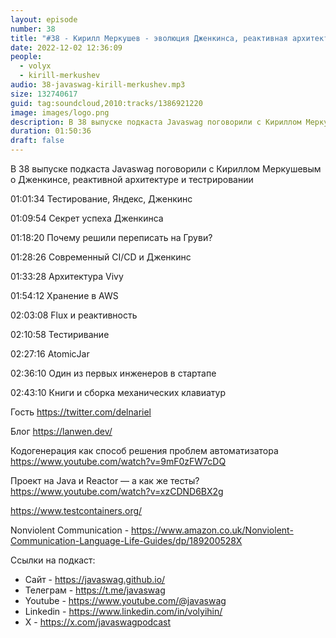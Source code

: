 ```yaml
---
layout: episode
number: 38
title: "#38 - Кирилл Меркушев - эволюция Дженкинса, реактивная архитектура и тестконтейнеры"
date: 2022-12-02 12:36:09
people:
  - volyx
  - kirill-merkushev
audio: 38-javaswag-kirill-merkushev.mp3
size: 132740617
guid: tag:soundcloud,2010:tracks/1386921220
image: images/logo.png
description: В 38 выпуске подкаста Javaswag поговорили с Кириллом Меркушевым о Дженкинсе, реактивной архитектуре и тестрировании
duration: 01:50:36
draft: false
---
```


В 38 выпуске подкаста Javaswag поговорили с Кириллом Меркушевым о Дженкинсе, реактивной архитектуре и тестрировании



01:01:34 Тестирование, Яндекс, Дженкинс

01:09:54 Секрет успеха Дженкинса

01:18:20 Почему решили переписать на Груви?	 

01:28:26 Современный CI/CD и Дженкинс	 

01:33:28 Архитектура Vivy	 

01:54:12 Хранение в AWS	 

02:03:08 Flux и реактивность	 

02:10:58 Тестиривание	 

02:27:16 AtomicJar	 

02:36:10 Один из первых инженеров в стартапе	 

02:43:10 Книги и сборка механических клавиатур	 



Гость https://twitter.com/delnariel



Блог https://lanwen.dev/



Кодогенерация как способ решения проблем автоматизатора https://www.youtube.com/watch?v=9mF0zFW7cDQ

Проект на Java и Reactor — а как же тесты? https://www.youtube.com/watch?v=xzCDND6BX2g

https://www.testcontainers.org/

Nonviolent Communication - https://www.amazon.co.uk/Nonviolent-Communication-Language-Life-Guides/dp/189200528X


Ссылки на подкаст:

* Сайт -  https://javaswag.github.io/
* Телеграм - https://t.me/javaswag
* Youtube - https://www.youtube.com/@javaswag
* Linkedin - https://www.linkedin.com/in/volyihin/
* X - https://x.com/javaswagpodcast